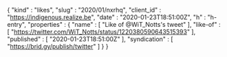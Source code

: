 {
  "kind" : "likes",
  "slug" : "2020/01/nxrhq",
  "client_id" : "https://indigenous.realize.be",
  "date" : "2020-01-23T18:51:00Z",
  "h" : "h-entry",
  "properties" : {
    "name" : [ "Like of @WiT_Notts's tweet" ],
    "like-of" : [ "https://twitter.com/WiT_Notts/status/1220380590643515393" ],
    "published" : [ "2020-01-23T18:51:00Z" ],
    "syndication" : [ "https://brid.gy/publish/twitter" ]
  }
}
